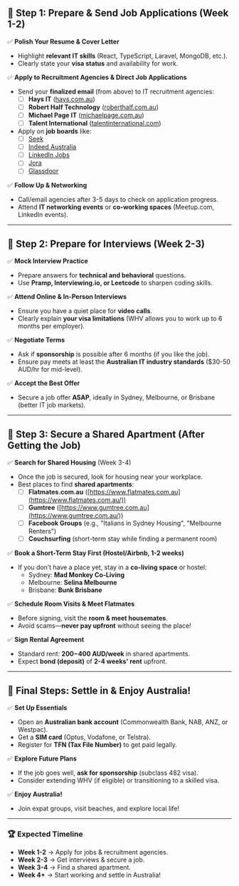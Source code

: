 ## **📌 Step 1: Prepare & Send Job Applications (Week 1-2)**
✅ **Polish Your Resume & Cover Letter**  
- Highlight **relevant IT skills** (React, TypeScript, Laravel, MongoDB, etc.).  
- Clearly state your **visa status** and availability for work.  

✅ **Apply to Recruitment Agencies & Direct Job Applications**  
- Send your **finalized email** (from above) to IT recruitment agencies:  
  - [ ] **Hays IT** ([hays.com.au](https://www.hays.com.au))  
  - [ ] **Robert Half Technology** ([roberthalf.com.au](https://www.roberthalf.com.au))  
  - [ ] **Michael Page IT** ([michaelpage.com.au](https://www.michaelpage.com.au))  
  - [ ] **Talent International** ([talentinternational.com](https://www.talentinternational.com/))  

- Apply on **job boards** like:
  - [ ] [Seek](https://www.seek.com.au/)
  - [ ] [Indeed Australia](https://au.indeed.com/)
  - [ ] [LinkedIn Jobs](https://www.linkedin.com/jobs/)
  - [ ] [Jora](https://au.jora.com/)
  - [ ] [Glassdoor](https://www.glassdoor.com.au/)

✅ **Follow Up & Networking**  
- Call/email agencies after 3-5 days to check on application progress.  
- Attend **IT networking events** or **co-working spaces** (Meetup.com, LinkedIn events).  

---

## **📌 Step 2: Prepare for Interviews (Week 2-3)**
✅ **Mock Interview Practice**  
- Prepare answers for **technical and behavioral** questions.  
- Use **Pramp, Interviewing.io, or Leetcode** to sharpen coding skills.  

✅ **Attend Online & In-Person Interviews**  
- Ensure you have a quiet place for **video calls**.  
- Clearly explain **your visa limitations** (WHV allows you to work up to 6 months per employer).  

✅ **Negotiate Terms**  
- Ask if **sponsorship** is possible after 6 months (if you like the job).  
- Ensure pay meets at least the **Australian IT industry standards** ($30-50 AUD/hr for mid-level).  

✅ **Accept the Best Offer**  
- Secure a job offer **ASAP**, ideally in Sydney, Melbourne, or Brisbane (better IT job markets).  

---

## **📌 Step 3: Secure a Shared Apartment (After Getting the Job)**
✅ **Search for Shared Housing** (Week 3-4)  
- Once the job is secured, look for housing near your workplace.  
- Best places to find **shared apartments**:
  - [ ] **Flatmates.com.au** ([https://www.flatmates.com.au](https://www.flatmates.com.au/))
  - [ ] **Gumtree** ([https://www.gumtree.com.au](https://www.gumtree.com.au/))
  - [ ] **Facebook Groups** (e.g., "Italians in Sydney Housing", "Melbourne Renters")  
  - [ ] **Couchsurfing** (short-term stay while finding a permanent room)

✅ **Book a Short-Term Stay First (Hostel/Airbnb, 1-2 weeks)**  
- If you don’t have a place yet, stay in a **co-living space** or hostel:  
  - Sydney: **Mad Monkey Co-Living**  
  - Melbourne: **Selina Melbourne**  
  - Brisbane: **Bunk Brisbane**  

✅ **Schedule Room Visits & Meet Flatmates**  
- Before signing, visit the **room & meet housemates**.  
- Avoid scams—**never pay upfront** without seeing the place!  

✅ **Sign Rental Agreement**  
- Standard rent: **$200-$400 AUD/week** in shared apartments.  
- Expect **bond (deposit)** of **2-4 weeks' rent** upfront.  

---

## **📌 Final Steps: Settle in & Enjoy Australia!**
✅ **Set Up Essentials**  
- Open an **Australian bank account** (Commonwealth Bank, NAB, ANZ, or Westpac).  
- Get a **SIM card** (Optus, Vodafone, or Telstra).  
- Register for **TFN (Tax File Number)** to get paid legally.  

✅ **Explore Future Plans**  
- If the job goes well, **ask for sponsorship** (subclass 482 visa).  
- Consider extending WHV (if eligible) or transitioning to a skilled visa.  

✅ **Enjoy Australia!**  
- Join expat groups, visit beaches, and explore local life!  

---

### **🏆 Expected Timeline**  
- **Week 1-2** → Apply for jobs & recruitment agencies.  
- **Week 2-3** → Get interviews & secure a job.  
- **Week 3-4** → Find a shared apartment.  
- **Week 4+** → Start working and settle in Australia!  